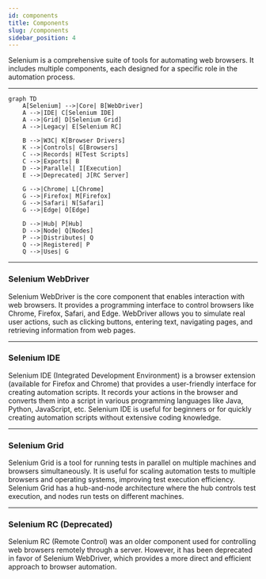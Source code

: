 ```yaml
---
id: components
title: Components
slug: /components
sidebar_position: 4
---
```


Selenium is a comprehensive suite of tools for automating web browsers. It includes multiple components, each designed for a specific role in the automation process.

---

```mermaid
graph TD
    A[Selenium] -->|Core| B[WebDriver]
    A -->|IDE| C[Selenium IDE]
    A -->|Grid| D[Selenium Grid]
    A -->|Legacy| E[Selenium RC]

    B -->|W3C| K[Browser Drivers]
    K -->|Controls| G[Browsers]
    C -->|Records| H[Test Scripts]
    C -->|Exports| B
    D -->|Parallel| I[Execution]
    E -->|Deprecated| J[RC Server]

    G -->|Chrome| L[Chrome]
    G -->|Firefox| M[Firefox]
    G -->|Safari| N[Safari]
    G -->|Edge| O[Edge]

    D -->|Hub| P[Hub]
    D -->|Node| Q[Nodes]
    P -->|Distributes| Q
    Q -->|Registered| P
    Q -->|Uses| G
```

---

### Selenium WebDriver

Selenium WebDriver is the core component that enables interaction with web browsers. It provides a programming interface to control browsers like Chrome, Firefox, Safari, and Edge. WebDriver allows you to simulate real user actions, such as clicking buttons, entering text, navigating pages, and retrieving information from web pages.

---

### Selenium IDE

Selenium IDE (Integrated Development Environment) is a browser extension (available for Firefox and Chrome) that provides a user-friendly interface for creating automation scripts. It records your actions in the browser and converts them into a script in various programming languages like Java, Python, JavaScript, etc. Selenium IDE is useful for beginners or for quickly creating automation scripts without extensive coding knowledge.

---

### Selenium Grid

Selenium Grid is a tool for running tests in parallel on multiple machines and browsers simultaneously. It is useful for scaling automation tests to multiple browsers and operating systems, improving test execution efficiency. Selenium Grid has a hub-and-node architecture where the hub controls test execution, and nodes run tests on different machines.

---

### Selenium RC (Deprecated)

Selenium RC (Remote Control) was an older component used for controlling web browsers remotely through a server. However, it has been deprecated in favor of Selenium WebDriver, which provides a more direct and efficient approach to browser automation.

